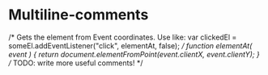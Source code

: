 # Multiline-comments

/*
 Gets the element from Event coordinates.
 Use like:
 var clickedEl = someEl.addEventListener("click", elementAt, false);
*/
function elementAt( event ) {
 return document.elementFromPoint(event.clientX, event.clientY);
}
/* TODO: write more useful comments! */
